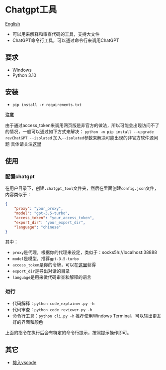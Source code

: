 # Chatgpt工具

[English](./readme.md)

- 可以用来解释和审查代码的工具，支持大文件
- ChatGPT命令行工具，可以通过命令行来调用ChatGPT

## 要求

- Windows
- Python 3.10

## 安装

- `pip install -r requirements.txt`

**注意**

由于通过access_token来调用网页版是非官方的做法，所以可能会出现访问不了的情况，一般可以通过如下方式来解决：
`python -m pip install --upgrade revChatGPT --isolated`
加入`--isolated`参数来解决可能出现的非官方软件源问题
具体请关注[这里](https://github.com/acheong08/ChatGPT)

## 使用

### 配置chatgpt

在用户目录下，创建`.chatgpt_tool`文件夹，然后在里面创建`config.json`文件，内容类似于：

```json
{
    "proxy": "your_proxy",
    "model": "gpt-3.5-turbo",
    "access_token": "your_access_token",
    "export_dir": "your_export_dir",
    "language": "chinese"
}
```

其中：

- `proxy`是代理，根据你的代理来设定，类似于：socks5h://localhost:38888
- `model`是模型，推荐`gpt-3.5-turbo`
- `access_token`是你的令牌，可以在[这里](https://chat.openai.com/api/auth/session)获得
- `export_dir`是导出对话的目录
- `language`是用来做代码审查和解释的语言


### 运行

- 代码解释：`python code_explainer.py -h`
- 代码审查：`python code_reviewer.py -h`
- 命令行工具：`python cli.py -h` 推荐使用Windows Terminal，可以输出更友好的界面和颜色

上面的指令在执行后会有特定的命令行提示，按照提示操作即可。

## 其它

- [接入vscode](./vscode_zh.md)
